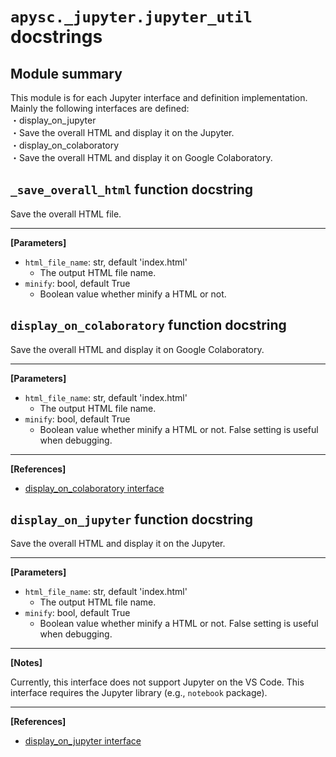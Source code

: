 # `apysc._jupyter.jupyter_util` docstrings

## Module summary

This module is for each Jupyter interface and definition implementation. Mainly the following interfaces are defined: <br>・display_on_jupyter <br> ・Save the overall HTML and display it on the Jupyter. <br>・display_on_colaboratory <br> ・Save the overall HTML and display it on Google Colaboratory.

## `_save_overall_html` function docstring

Save the overall HTML file.<hr>

**[Parameters]**

- `html_file_name`: str, default 'index.html'
  - The output HTML file name.
- `minify`: bool, default True
  - Boolean value whether minify a HTML or not.

## `display_on_colaboratory` function docstring

Save the overall HTML and display it on Google Colaboratory.<hr>

**[Parameters]**

- `html_file_name`: str, default 'index.html'
  - The output HTML file name.
- `minify`: bool, default True
  - Boolean value whether minify a HTML or not. False setting is useful when debugging.

<hr>

**[References]**

- [display_on_colaboratory interface](https://simon-ritchie.github.io/apysc/en/display_on_colaboratory.html)

## `display_on_jupyter` function docstring

Save the overall HTML and display it on the Jupyter.<hr>

**[Parameters]**

- `html_file_name`: str, default 'index.html'
  - The output HTML file name.
- `minify`: bool, default True
  - Boolean value whether minify a HTML or not. False setting is useful when debugging.

<hr>

**[Notes]**

Currently, this interface does not support Jupyter on the VS Code. This interface requires the Jupyter library (e.g., `notebook` package).<hr>

**[References]**

- [display_on_jupyter interface](https://simon-ritchie.github.io/apysc/en/display_on_jupyter.html)